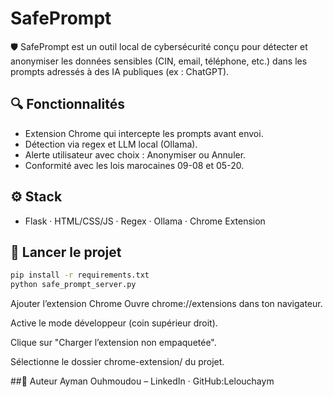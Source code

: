 # SafePrompt

🛡️ SafePrompt est un outil local de cybersécurité conçu pour détecter et anonymiser les données sensibles (CIN, email, téléphone, etc.) dans les prompts adressés à des IA publiques (ex : ChatGPT).

## 🔍 Fonctionnalités

- Extension Chrome qui intercepte les prompts avant envoi.
- Détection via regex et LLM local (Ollama).
- Alerte utilisateur avec choix : Anonymiser ou Annuler.
- Conformité avec les lois marocaines 09-08 et 05-20.

## ⚙️ Stack

- Flask · HTML/CSS/JS · Regex · Ollama · Chrome Extension

## 🚀 Lancer le projet
```bash
pip install -r requirements.txt
python safe_prompt_server.py
```
Ajouter l’extension Chrome
Ouvre chrome://extensions dans ton navigateur.

Active le mode développeur (coin supérieur droit).

Clique sur "Charger l’extension non empaquetée".

Sélectionne le dossier chrome-extension/ du projet.

##👤 Auteur
Ayman Ouhmoudou – LinkedIn · GitHub:Lelouchaym
